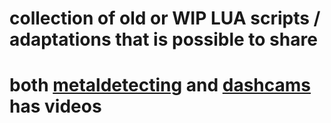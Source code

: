 # collection of old or WIP LUA scripts / adaptations that is possible to share

# both [metaldetecting](https://github.com/penathon/various-resources/tree/main/metaldetecting) and [dashcams](https://github.com/penathon/various-resources/tree/main/dashcams) has videos
